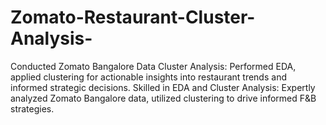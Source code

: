 # Zomato-Restaurant-Cluster-Analysis-
Conducted Zomato Bangalore Data Cluster Analysis: Performed EDA, applied clustering for actionable insights into restaurant trends and informed strategic decisions.  Skilled in EDA and Cluster Analysis: Expertly analyzed Zomato Bangalore data, utilized clustering to drive informed F&amp;B strategies.
